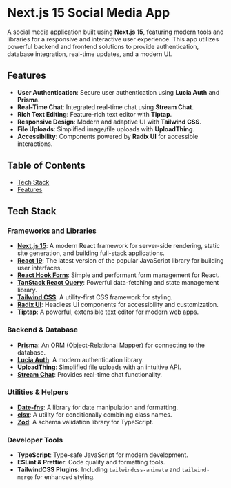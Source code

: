 # Next.js 15 Social Media App

A social media application built using **Next.js 15**, featuring modern tools and libraries for a responsive and interactive user experience. This app utilizes powerful backend and frontend solutions to provide authentication, database integration, real-time updates, and a modern UI.

## Features

- **User Authentication**: Secure user authentication using **Lucia Auth** and **Prisma**.
- **Real-Time Chat**: Integrated real-time chat using **Stream Chat**.
- **Rich Text Editing**: Feature-rich text editor with **Tiptap**.
- **Responsive Design**: Modern and adaptive UI with **Tailwind CSS**.
- **File Uploads**: Simplified image/file uploads with **UploadThing**.
- **Accessibility**: Components powered by **Radix UI** for accessible interactions.

## Table of Contents

- [Tech Stack](#tech-stack)
- [Features](#features)

## Tech Stack

### Frameworks and Libraries

- **[Next.js 15](https://nextjs.org/)**: A modern React framework for server-side rendering, static site generation, and building full-stack applications.
- **[React 19](https://react.dev/)**: The latest version of the popular JavaScript library for building user interfaces.
- **[React Hook Form](https://react-hook-form.com/)**: Simple and performant form management for React.
- **[TanStack React Query](https://tanstack.com/query/v5)**: Powerful data-fetching and state management library.
- **[Tailwind CSS](https://tailwindcss.com/)**: A utility-first CSS framework for styling.
- **[Radix UI](https://www.radix-ui.com/)**: Headless UI components for accessibility and customization.
- **[Tiptap](https://tiptap.dev/)**: A powerful, extensible text editor for modern web apps.

### Backend & Database

- **[Prisma](https://www.prisma.io/)**: An ORM (Object-Relational Mapper) for connecting to the database.
- **[Lucia Auth](https://lucia-auth.com/)**: A modern authentication library.
- **[UploadThing](https://uploadthing.com/)**: Simplified file uploads with an intuitive API.
- **[Stream Chat](https://getstream.io/)**: Provides real-time chat functionality.

### Utilities & Helpers

- **[Date-fns](https://date-fns.org/)**: A library for date manipulation and formatting.
- **[clsx](https://github.com/lukeed/clsx)**: A utility for conditionally combining class names.
- **[Zod](https://zod.dev/)**: A schema validation library for TypeScript.

### Developer Tools

- **TypeScript**: Type-safe JavaScript for modern development.
- **ESLint & Prettier**: Code quality and formatting tools.
- **TailwindCSS Plugins**: Including `tailwindcss-animate` and `tailwind-merge` for enhanced styling.
